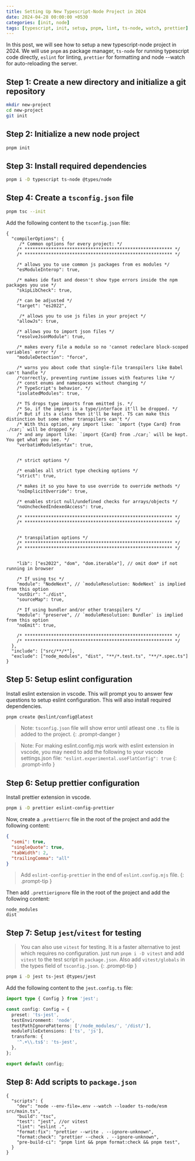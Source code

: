 ```yaml
---
title: Setting Up New Typescript-Node Project in 2024
date: 2024-04-28 00:00:00 +0530
categories: [init, node]
tags: [typescript, init, setup, pnpm, lint, ts-node, watch, prettier]     # TAG names should always be lowercase
---
```



In this post, we will see how to setup a new typescript-node project in 2024. We will use `pnpm` as package manager, `ts-node` for running typescript code directly, `eslint` for linting, `prettier` for formatting and node --watch for auto-reloading the server.

## Step 1: Create a new directory and initialize a git repository

```bash
mkdir new-project
cd new-project
git init
```

## Step 2: Initialize a new node project

```bash
pnpm init
```

## Step 3: Install required dependencies

```bash
pnpm i -D typescript ts-node @types/node
```

## Step 4: Create a `tsconfig.json` file

```bash
pnpm tsc --init
```

Add the following content to the `tsconfig.json` file:

```jsonc
{
  "compilerOptions": {
     /* Common options for every project: */
    /* ******************************************************** */
    /* ******************************************************** */

    /* allows you to use common js packages from es modules */
    "esModuleInterop": true,

    /* makes ide fast and doesn't show type errors inside the npm packages you use */
    "skipLibCheck": true,

    /* can be adjusted */
    "target": "es2022",

     /* allows you to use js files in your project */
    "allowJs": true,

    /* allows you to import json files */
    "resolveJsonModule": true,

    /* makes every file a module so no 'cannot redeclare block-scoped variables` error */
    "moduleDetection": "force",

    /* warns you about code that single-file transpilers like Babel can't handle */
    /*correctly, preventing runtime issues with features like */
    /* const enums and namespaces without changing */   
    /* TypeScript's behavior. */
    "isolatedModules": true,

    /* TS drops type imports from emitted js. */
    /* So, if the import is a type/interface it'll be dropped. */
    /* But if its a class then it'll be kept. TS can make this distinction but some other transpilers can't */
    /* With this option, any import like: `import {type Card} from ./car;` will be dropped */
    /* and any import like: `import {Card} from ./car;` will be kept. You get what you see. */
    "verbatimModuleSyntax": true,


    /* strict options */

    /* enables all strict type checking options */
    "strict": true,

    /* makes it so you have to use override to override methods */
    "noImplicitOverride": true,

    /* enables strict null/undefined checks for arrays/objects */
    "noUncheckedIndexedAccess": true,

    /* ******************************************************** */
    /* ******************************************************** */


    /* transpilation options */
    /* ******************************************************** */
    /* ******************************************************** */


    "lib": ["es2022", "dom", "dom.iterable"], // omit dom* if not running in browser

    /* If using tsc */
    "module": "NodeNext", // `moduleResolution: NodeNext` is implied from this option
    "outDir": "./dist",
    "sourceMap": true,

    /* If using bundler and/or other transpilers */
    "module": "preserve", // `moduleResolution: Bundler` is implied from this option
    "noEmit": true,

    /* ******************************************************** */
    /* ******************************************************** */
  },
  "include": ["src/**/*"],
  "exclude": ["node_modules", "dist", "**/*.test.ts", "**/*.spec.ts"]
}
```

## Step 5: Setup eslint configuration
Install eslint extension in vscode.
This will prompt you to answer few questions to setup eslint configuration. This will also install required dependencies.

```bash
pnpm create @eslint/config@latest
```
<!-- write a note that tsconfig file will show error until a ts file is added -->

> Note: `tsconfig.json` file will show error until atleast one `.ts` file is added to the project.
{: .prompt-danger }

> Note: For making eslint.config.mjs work with eslint extension in vscode, you may need to add the following to your vscode settings.json file: `"eslint.experimental.useFlatConfig": true`
{: .prompt-info }

## Step 6: Setup prettier configuration
Install prettier extension in vscode.

```bash
pnpm i -D prettier eslint-config-prettier
```
Now, create a `.prettierrc` file in the root of the project and add the following content:

```json
{
  "semi": true,
  "singleQuote": true,
  "tabWidth": 2,
  "trailingComma": "all"
}
```

> Add `eslint-config-prettier` in the end of `eslint.config.mjs` file.
{: .prompt-tip }

Then add `.prettierignore` file in the root of the project and add the following content:

```
node_modules
dist
```

## Step 7: Setup `jest`/`vitest` for testing

> You can also use `vitest` for testing. It is a faster alternative to jest which requires no configuration. just run `pnpm i -D vitest` and add `vitest` to the test script in `package.json`. Also add `vitest/globals` in the types field of `tsconfig.json`.
{: .prompt-tip }

```bash
pnpm i -D jest ts-jest @types/jest
```

Add the following content to the `jest.config.ts` file:

```ts
import type { Config } from 'jest';

const config: Config = {
  preset: 'ts-jest',
  testEnvironment: 'node',
  testPathIgnorePatterns: ['/node_modules/', '/dist/'],
  moduleFileExtensions: ['ts', 'js'],
  transform: {
    '^.+\\.ts$': 'ts-jest',
  },
};

export default config;
```


## Step 8: Add scripts to `package.json`

```jsonc
{
  "scripts": {
    "dev": "node --env-file=.env --watch --loader ts-node/esm src/main.ts",
    "build": "tsc",
    "test": "jest", //or vitest
    "lint": "eslint .",
    "format:fix": "prettier --write . --ignore-unknown",
    "format:check": "prettier --check . --ignore-unknown",
    "pre-build-ci": "pnpm lint && pnpm format:check && pnpm test",
  }
}
```

